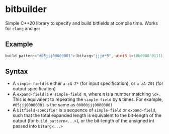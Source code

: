 # bitbuilder
Simple C++20 library to specify and build bitfields at compile time. Works for `clang` and `gcc`

## Example
```cpp
build_pattern<"#05jjj00000001">(bitarg<"jjj#*5", uint8_t>(0b0000'0111));
```

## Syntax
- A `simple-field` is either `a-zA-Z*` (for input specification), or `a-zA-Z01` (for output specification)
- A `expand-field` is `# simple-field N`, where `N` is a number matching `\d+`. This is equivalent to repeating the `simple-field` by `N` times.
For example, `#05jjj00000001` is the same as `00000jjj00000001`
- A `bitfield-specifier` is a sequence of `simple-field` or `expand-field`, such that the total expanded length is equivalent to the bit-length of 
the output (for `build_pattern<...>`), or the bit-length of the unsigned int passed into `bitarg<...>`
